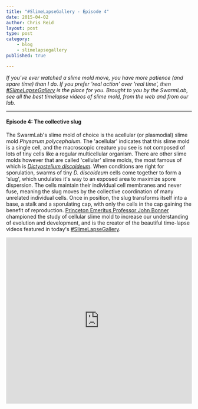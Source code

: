 ```yaml
---
title: "#SlimeLapseGallery - Episode 4"
date: 2015-04-02
author: Chris Reid
layout: post
type: post
category: 
    - blog
    - slimelapsegallery
published: true

---
```


*If you've ever watched a slime mold move, you have more patience (and spare time) than I do. If you prefer 'real action' over 'real time', then [\#SlimeLapseGallery](/category/slimelapsegallery/) is the place for you. Brought to you by the SwarmLab, see all the best timelapse videos of slime mold, from the web and from our lab.*

---

#### Episode 4: The collective slug

The SwarmLab's slime mold of choice is the acellular (or plasmodial) slime mold *Physarum polycephalum*. The 'acellular' indicates that this slime mold is a single cell, and the macroscopic creature you see is not composed of lots of tiny cells like a regular multicellular organism. There are other slime molds however that are called 'cellular' slime molds, the most famous of which is [*Dictyostelium discoideum*](https://en.wikipedia.org/wiki/Dictyostelium_discoideum). When conditions are right for sporulation, swarms of tiny *D. discoideum* cells come together to form a 'slug', which undulates it's way to an exposed area to maximize spore dispersion. The cells maintain their individual cell membranes and never fuse, meaning the slug moves by the collective coordination of many unrelated individual cells. Once in position, the slug transforms itself into a base, a stalk and a sporulating cap, with only the cells in the cap gaining the benefit of reproduction. [Princeton Emeritus Professor John Bonner](http://scholar.google.com/scholar?hl=en&q=jt+bonner&btnG=&as_sdt=1%2C31&as_sdtp=) championed the study of cellular slime mold to increase our understanding of evolution and development, and is the creator of the beautiful time-lapse videos featured in today's [\#SlimeLapseGallery](/category/slimelapsegallery/).

<iframe width="100%" height="450" src="https://www.youtube.com/embed/bkVhLJLG7ug" frameborder="0" allowfullscreen></iframe>